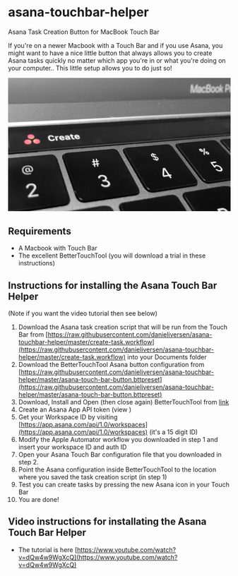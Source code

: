 # asana-touchbar-helper
Asana Task Creation Button for MacBook Touch Bar

If you're on a newer Macbook with a Touch Bar and if you use Asana, you might want to have a nice little button that always allows you to create Asana tasks quickly no matter which app you're in or what you're doing on your computer.. This little setup allows you to do just so!

![Photo of the Asana Touch Bar Helper](https://github.com/danieliversen/asana-touchbar-helper/raw/master/asana-touchbar.png "Asana Touch Bar once configured")


## Requirements
- A Macbook with Touch Bar
- The excellent BetterTouchTool (you will download a trial in these instructions)

## Instructions for installing the Asana Touch Bar Helper
(Note if you want the video tutorial then see below)
1. Download the Asana task creation script that will be run from the Touch Bar from [https://raw.githubusercontent.com/danieliversen/asana-touchbar-helper/master/create-task.workflow](https://raw.githubusercontent.com/danieliversen/asana-touchbar-helper/master/create-task.workflow) into your Documents folder
2. Download the BetterTouchTool Asana button configuration from [https://raw.githubusercontent.com/danieliversen/asana-touchbar-helper/master/asana-touch-bar-button.bttpreset](https://raw.githubusercontent.com/danieliversen/asana-touchbar-helper/master/asana-touch-bar-button.bttpreset)
3. Download, Install and Open (then close again) BetterTouchTool from [link](https://folivora.ai/)
4. Create an Asana App API token (view )
5. Get your Workspace ID by visiting [https://app.asana.com/api/1.0/workspaces](https://app.asana.com/api/1.0/workspaces) (it's a 15 digit ID)
6. Modify the Apple Automator workflow you downloaded in step 1 and insert your workspace ID and auth ID
7. Open your Asana Touch Bar configuration file that you downloaded in step 2.
8. Point the Asana configuration inside BetterTouchTool to the location where you saved the task creation script (in step 1)
9. Test you can create tasks by pressing the new Asana icon in your Touch Bar
10. You are done!

## Video instructions for installating the Asana Touch Bar Helper
- The tutorial is here [https://www.youtube.com/watch?v=dQw4w9WgXcQ](https://www.youtube.com/watch?v=dQw4w9WgXcQ)
